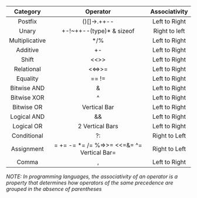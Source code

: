 |Category | Operator | Associativity |
|:-------:|:--------:|:-------------:|
|Postfix|()[]->.++--|Left to Right|
|Unary |+-!~++--(type)* & sizeof|Right to left|
|Multiplicative |*/%|Left to Right|
|Additive|+-|Left to Right|
|Shift|<<>>|Left to Right|
|Relational|<<=>>=|Left to Right|
|Equality|== !=|Left to Right|
|Bitwise AND|&|Left to Right|
|Bitwise XOR|^|Left to Right|
|Bitwise OR|Vertical Bar|Left to Right|
|Logical AND|&&|Left to Right|
|Logical OR|2 Vertical Bars|Left to Right|
|Conditional|?:|Right to Left|
|Assignment|= += -= *= /= %=>>= <<=&= ^= Vertical Bar=|Right to Left|
|Comma|,|Left to Right|

_NOTE: In programming languages, the associativity of an operator is a property that determines how operators of the same precedence are grouped in the absence of parentheses_
